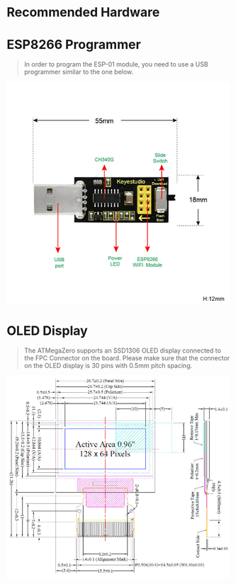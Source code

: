 # Recommended Hardware

# ESP8266 Programmer
> In order to program the ESP-01 module, you need to use a USB programmer similar to the one below. 

![ESP8266 USB Programmer](./media/esp8266-programmer-usb.jpg)

# OLED Display
> The ATMegaZero supports an SSD1306 OLED display connected to the FPC Connector on the board. Please make sure that the connector on the OLED display is 30 pins with 0.5mm pitch spacing.

![OLED Display Diagram](./media/oled0_96_1_3_drawing.jpg)